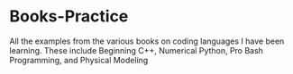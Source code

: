 # Books-Practice
All the examples from the various books on coding languages I have been learning. These include Beginning C++, Numerical Python, Pro Bash Programming, and Physical Modeling
